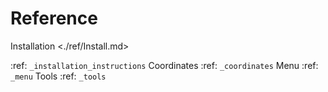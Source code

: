 Reference
=========

Installation <./ref/Install.md>

 :ref: `_installation_instructions`
Coordinates :ref: `_coordinates`
Menu :ref: `_menu`
Tools :ref: `_tools`

